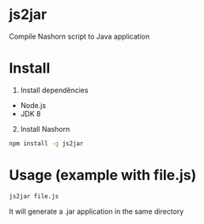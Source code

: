 # js2jar
Compile Nashorn script to Java application

# Install
1. Install dependêncies
  - Node.js
  - JDK 8
2. Install Nashorn
```sh
npm install -g js2jar
```
  
# Usage (example with file.js)
```sh
js2jar file.js
```
It will generate a .jar application in the same directory

